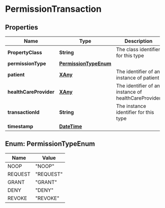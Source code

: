 
# PermissionTransaction

## Properties
Name | Type | Description | Notes
------------ | ------------- | ------------- | -------------
**PropertyClass** | **String** | The class identifier for this type |  [optional]
**permissionType** | [**PermissionTypeEnum**](#PermissionTypeEnum) |  | 
**patient** | [**XAny**](XAny.md) | The identifier of an instance of patient | 
**healthCareProvider** | [**XAny**](XAny.md) | The identifier of an instance of healthCareProvider | 
**transactionId** | **String** | The instance identifier for this type |  [optional]
**timestamp** | [**DateTime**](DateTime.md) |  |  [optional]


<a name="PermissionTypeEnum"></a>
## Enum: PermissionTypeEnum
Name | Value
---- | -----
NOOP | &quot;NOOP&quot;
REQUEST | &quot;REQUEST&quot;
GRANT | &quot;GRANT&quot;
DENY | &quot;DENY&quot;
REVOKE | &quot;REVOKE&quot;



